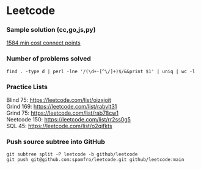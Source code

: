# Leetcode

### Sample solution (cc,go,js,py)
[1584 min cost connect points](./graph/arch/1584-min-cost-connect-points)  

### Number of problems solved
```
find . -type d | perl -lne '/(\d+-[^\/]+)$/&&print $1' | uniq | wc -l
```
### Practice Lists
Blind 75: https://leetcode.com/list/oizxjoit  
Grind 169: https://leetcode.com/list/rabvlt31  
Grind 75: https://leetcode.com/list/rab78cw1  
Neetcode 150: https://leetcode.com/list/rr2ss0g5  
SQL 45: https://leetcode.com/list/o2qifkts  

### Push source subtree into GitHub
```
git subtree split -P leetcode -b github/leetcode
git push git@github.com:spamfro/leetcode.git github/leetcode:main
```
